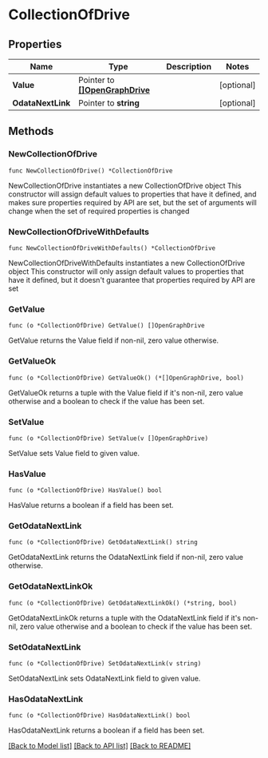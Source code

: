 # CollectionOfDrive

## Properties

Name | Type | Description | Notes
------------ | ------------- | ------------- | -------------
**Value** | Pointer to [**[]OpenGraphDrive**](OpenGraphDrive.md) |  | [optional] 
**OdataNextLink** | Pointer to **string** |  | [optional] 

## Methods

### NewCollectionOfDrive

`func NewCollectionOfDrive() *CollectionOfDrive`

NewCollectionOfDrive instantiates a new CollectionOfDrive object
This constructor will assign default values to properties that have it defined,
and makes sure properties required by API are set, but the set of arguments
will change when the set of required properties is changed

### NewCollectionOfDriveWithDefaults

`func NewCollectionOfDriveWithDefaults() *CollectionOfDrive`

NewCollectionOfDriveWithDefaults instantiates a new CollectionOfDrive object
This constructor will only assign default values to properties that have it defined,
but it doesn't guarantee that properties required by API are set

### GetValue

`func (o *CollectionOfDrive) GetValue() []OpenGraphDrive`

GetValue returns the Value field if non-nil, zero value otherwise.

### GetValueOk

`func (o *CollectionOfDrive) GetValueOk() (*[]OpenGraphDrive, bool)`

GetValueOk returns a tuple with the Value field if it's non-nil, zero value otherwise
and a boolean to check if the value has been set.

### SetValue

`func (o *CollectionOfDrive) SetValue(v []OpenGraphDrive)`

SetValue sets Value field to given value.

### HasValue

`func (o *CollectionOfDrive) HasValue() bool`

HasValue returns a boolean if a field has been set.

### GetOdataNextLink

`func (o *CollectionOfDrive) GetOdataNextLink() string`

GetOdataNextLink returns the OdataNextLink field if non-nil, zero value otherwise.

### GetOdataNextLinkOk

`func (o *CollectionOfDrive) GetOdataNextLinkOk() (*string, bool)`

GetOdataNextLinkOk returns a tuple with the OdataNextLink field if it's non-nil, zero value otherwise
and a boolean to check if the value has been set.

### SetOdataNextLink

`func (o *CollectionOfDrive) SetOdataNextLink(v string)`

SetOdataNextLink sets OdataNextLink field to given value.

### HasOdataNextLink

`func (o *CollectionOfDrive) HasOdataNextLink() bool`

HasOdataNextLink returns a boolean if a field has been set.


[[Back to Model list]](../README.md#documentation-for-models) [[Back to API list]](../README.md#documentation-for-api-endpoints) [[Back to README]](../README.md)


